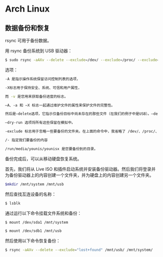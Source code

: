 # Arch Linux

## 数据备份和恢复

rsync 可用于备份数据。

用 rsync 备份系统到 USB 驱动器：

```sh
$ sudo rsync -aAXv --delete --exclude=/dev/ --exclude=/proc/ --exclude=/sys/ --exclude=/tmp/ --exclude=/run/ --exclude=/mnt/ --exclude=/media/ --exclude="swapfile" --exclude="lost+found" --exclude=".cache" --exclude="Downloads" --exclude="Documents" --exclude="miniconda3" --exclude="Proj" --exclude="Pictures" --exclude="Music" --exclude=".VirtualBoxVMs"--exclude=".ecryptfs" / /run/media/younis/younisx
```

选项：

```sh
-A 是指示操作系统保留访问控制列表的选项，

-X标志用于保持安全、系统、可信和用户属性，

而 -v 是您用来获取备份进度的标志。

–A、-a 和 –X 标志一起通过维护文件的属性来保护文件的完整性。

然后是–delete选项，它指示仅备份目标中尚未存在的那些文件（在我们的例子中是USB）。–delete 在使用时应采取充分的预防措施，因为更新版本源中的文件替换（覆盖）目标中的旧版本。

–dry-run 选项将所有这些保留在模拟中。

-exclude 标志用于忽略一些要备份的文件夹。在上面的命令中，我省略了 /dev/、/proc/、/proc/ /sys/ /tmp/ /run/ /mnt/ 和 /media 文件夹。这只是为了证明，它们的排除（/mnt/ 除外）是不必要的，因为它们的内容不会由 rsync 自动备份。

/- 指定我们要备份的内容

/run/media/younis/younisx 是您要备份到的目录。
```

备份完成后，可以从移动硬盘恢复系统。

首先，我们将从 Live ISO 和插件启动系统并安装备份驱动器。然后我们将登录并为备份驱动器上的内容创建一个文件夹，并为硬盘上的内容创建另一个文件夹。

```sh
$mkdir /mnt/system /mnt/usb
```

然后查找互连设备的名称：

```sh
$ lsblk
```

通过运行以下命令挂载文件系统和备份：

```sh
$ mount /dev/sda1 /mnt/system

$ mount /dev/sdb1 /mnt/usb
```

然后使用以下命令恢复备份：

```sh
$ rsync -aAXv --delete --exclude="lost+found" /mnt/usb/ /mnt/system/
```
